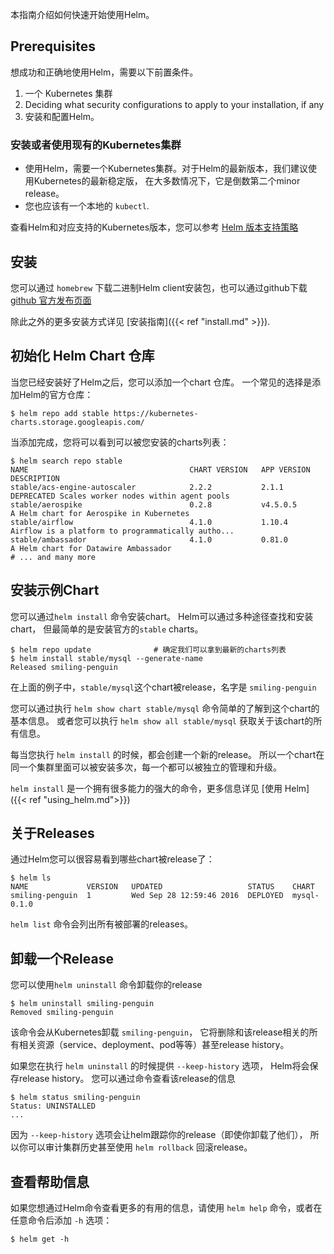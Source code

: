 本指南介绍如何快速开始使用Helm。

## Prerequisites

想成功和正确地使用Helm，需要以下前置条件。

1. 一个 Kubernetes 集群
2. Deciding what security configurations to apply to your installation, if any
3. 安装和配置Helm。

### 安装或者使用现有的Kubernetes集群

- 使用Helm，需要一个Kubernetes集群。对于Helm的最新版本，我们建议使用Kubernetes的最新稳定版，
  在大多数情况下，它是倒数第二个minor release。
- 您也应该有一个本地的 `kubectl`.

查看Helm和对应支持的Kubernetes版本，您可以参考 [Helm 版本支持策略](https://helm.sh/docs/topics/version_skew/) 

## 安装

您可以通过 `homebrew` 下载二进制Helm client安装包，也可以通过github下载 [github 官方发布页面](https://github.com/helm/helm/releases)

除此之外的更多安装方式详见 [安装指南]({{< ref "install.md" >}}).

## 初始化 Helm Chart 仓库

当您已经安装好了Helm之后，您可以添加一个chart 仓库。 一个常见的选择是添加Helm的官方仓库：

```console
$ helm repo add stable https://kubernetes-charts.storage.googleapis.com/
```

当添加完成，您将可以看到可以被您安装的charts列表：

```console
$ helm search repo stable
NAME                                    CHART VERSION   APP VERSION                     DESCRIPTION
stable/acs-engine-autoscaler            2.2.2           2.1.1                           DEPRECATED Scales worker nodes within agent pools
stable/aerospike                        0.2.8           v4.5.0.5                        A Helm chart for Aerospike in Kubernetes
stable/airflow                          4.1.0           1.10.4                          Airflow is a platform to programmatically autho...
stable/ambassador                       4.1.0           0.81.0                          A Helm chart for Datawire Ambassador
# ... and many more
```

## 安装示例Chart

您可以通过`helm install` 命令安装chart。 Helm可以通过多种途径查找和安装chart，
但最简单的是安装官方的`stable` charts。

```console
$ helm repo update              # 确定我们可以拿到最新的charts列表
$ helm install stable/mysql --generate-name
Released smiling-penguin
```

在上面的例子中，`stable/mysql`这个chart被release，名字是 `smiling-penguin`

您可以通过执行 `helm show chart stable/mysql` 命令简单的了解到这个chart的基本信息。
或者您可以执行 `helm show all stable/mysql` 获取关于该chart的所有信息。

每当您执行 `helm install` 的时候，都会创建一个新的release。 
所以一个chart在同一个集群里面可以被安装多次，每一个都可以被独立的管理和升级。

`helm install` 是一个拥有很多能力的强大的命令，更多信息详见 [使用 Helm]({{< ref "using_helm.md">}})

## 关于Releases

通过Helm您可以很容易看到哪些chart被release了：

```console
$ helm ls
NAME             VERSION   UPDATED                   STATUS    CHART
smiling-penguin  1         Wed Sep 28 12:59:46 2016  DEPLOYED  mysql-0.1.0
```

`helm list` 命令会列出所有被部署的releases。

## 卸载一个Release

您可以使用`helm uninstall` 命令卸载你的release

```console
$ helm uninstall smiling-penguin
Removed smiling-penguin
```

该命令会从Kubernetes卸载 `smiling-penguin`， 它将删除和该release相关的所有相关资源（service、deployment、pod等等）甚至release history。

如果您在执行 `helm uninstall` 的时候提供 `--keep-history` 选项， Helm将会保存release history。
您可以通过命令查看该release的信息

```console
$ helm status smiling-penguin
Status: UNINSTALLED
...
```

因为 `--keep-history` 选项会让helm跟踪你的release（即使你卸载了他们）， 所以你可以审计集群历史甚至使用 `helm rollback` 回滚release。

## 查看帮助信息

如果您想通过Helm命令查看更多的有用的信息，请使用 `helm help` 命令，或者在任意命令后添加 `-h` 选项：

```console
$ helm get -h
```
